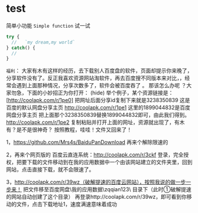 # test
简单小功能 `Simple function`
试一试
```javascript
try {
  //   `my dream,my world`
} catch() {
  //   
}
```
`福利`：
大家有木有这样的经历，去下载别人百度盘的软件，页面却提示你来晚了，分享软件没有了。反正我喜欢资源网站淘软件，再去百度搜不同版本来对比，，经常会遇到上面那种情况，分享次数多了，软件会被百度吞了
。
那该怎么办呢 ？大家勿急，下面的小妙招正为你打开：
(hide) 举个例子，某个资源链接是：
[http://coolapk.com/r/1pe0]
把网址后面分享id复制下来就是3238350839 
这是百度的默认网盘分享主页
http://coolapk.com/r/1pe1
这里的1899044832是百度网盘分享主页
把上面那个3238350839替换1899044832即可，由此我们得到。
http://coolapk.com/r/1pe2
复制粘贴并打开上面的网址，资源就出现了，有木有？是不是很神奇？ 
按照教程，哇哇！文件又回来了！


1，https://github.com/Mrs4s/BaiduPanDownload 
再来个解除限速的

2，再来个网页版的 
百度云直连系统：http://coolapk.com/r/3ckf
登录，完全授权，把要下载的文件移动到在我的应用数据中一个由该网站建立的文件夹里，回到网站，点击直接下载，就不会限速了。

3，http://coolapk.com/r/39wz（破解提速的百度云网站），按照我说的做一步一步来！
把文件移至百度网盘\我的应用数据\zqqian123\ 目录下（此时①破解提速的网站自动创建了这个目录）
再登录http://coolapk.com/r/39wz，即可看到你移动的文件，点击下载地址1，速度满速意味着成功


